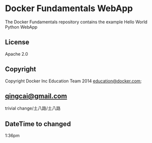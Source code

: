 Docker Fundamentals WebApp
==========================

The Docker Fundamentals repository contains the example Hello World Python WebApp

## License

Apache 2.0

## Copyright

Copyright Docker Inc Education Team 2014 <education@docker.com>;
## <qingcai@gmail.com>


trivial change/土八路/土八路 
## DateTime to changed
1:36pm
